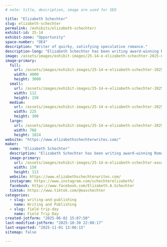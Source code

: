 ```yaml
---
# note: title, description, image are used for SEO

title: "Elizabeth Schechter"
slug: elizabeth-schechter
permalink: /exhibits/elizabeth-schechter/
exhibit-id: 25-14
exhibit-zone: "Opportunity"
space-number: "OE4"
description: "Writer of quirky, satisfying speculative romance."
description-long: "Elizabeth Schechter has been writing award-winning Romantasy since before romantasy was a word. Her writing credits include the award-winning steampunk romance House of Sable Locks, the Celtic fantasy Princes of Air, and 2021 VIVIAN finalist Written in Water."
image: /assets/images/exhibit-images/25-14-e-elizabeth-schechter-2025-02-08-09-25-27-225x300.jpg
image-primary: 
  full:
    url: /assets/images/exhibit-images/25-14-e-elizabeth-schechter-2025-02-08-09-25-27-full.jpg
    width: 4000
    height: 3000
  small:
    url: /assets/images/exhibit-images/25-14-e-elizabeth-schechter-2025-02-08-09-25-27-112x150.jpg
    width: 112
    height: 150
  medium:
    url: /assets/images/exhibit-images/25-14-e-elizabeth-schechter-2025-02-08-09-25-27-225x300.jpg
    width: 225
    height: 300
  large:
    url: /assets/images/exhibit-images/25-14-e-elizabeth-schechter-2025-02-08-09-25-27-768x1024.jpg
    width: 768
    height: 1024
website: "https://www.elizabethschechterwrites.com/"
maker: 
  name: "Elizabeth Schechter"
  description: "Elizabeth Schechter has been writing award-winning Romantasy since before romantasy was a word. Her writing credits include the award-winning steampunk romance House of Sable Locks, the Celtic fantasy Princes of Air, and 2021 VIVIAN finalist Written in Water."
  image-primary:
    url: /assets/images/exhibit-images/25-14-m-elizabeth-schechter-easchechter-logo-rectangle-300x225.png
    width: 150
    height: 113
  website: https://www.elizabethschechterwrites.com/
  instagram: https://www.instagram.com/schechterelizabeth/
  facebook: https://www.facebook.com/Elizabeth.A.Schechter
  tiktok: https://www.tiktok.com/@easchechter
categories: 
  - slug: writing-and-publishing
    name: Writing and Publishing
  - slug: field-trip-day
    name: Field Trip Day
created-jotform: "2025-06-02 15:07:50"
last-modified-jotform: "2025-10-30 22:08:17"
last-exported: "2025-11-01 13:06:15"
sitemap: false

---
```

